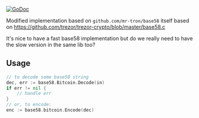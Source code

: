 [![GoDoc](https://godoc.org/github.com/ModChain/base58?status.svg)](https://godoc.org/github.com/ModChain/base58)

Modified implementation based on `github.com/mr-tron/base58` itself based on https://github.com/trezor/trezor-crypto/blob/master/base58.c

It's nice to have a fast base58 implementation but do we really need to have the slow version in the same lib too?

## Usage

```go
// to decode some base58 string
dec, err := base58.Bitcoin.Decode(in)
if err != nil {
    // handle err
}
// or, to encode:
enc := base58.bitcoin.Encode(dec)
```


